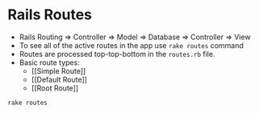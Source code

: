 # Rails Routes


- Rails Routing => Controller => Model => Database => Controller => View
- To see all of the active routes in the app use `rake routes` command
- Routes are processed top-top-bottom in the `routes.rb` file.
- Basic route types:
  - [[Simple Route]]
  - [[Default Route]]
  - [[Root Route]]
  
```bash
rake routes
```